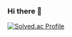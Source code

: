 ### Hi there 👋

[![Solved.ac Profile](http://mazassumnida.wtf/api/v2/generate_badge?boj=cjm9591)](https://solved.ac/cjm9591/)
